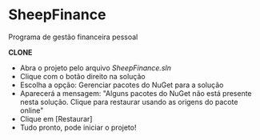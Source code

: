 # SheepFinance
Programa de gestão financeira pessoal

**CLONE**
* Abra o projeto pelo arquivo _SheepFinance.sln_
* Clique com o botão direito na solução
* Escolha a opção: Gerenciar pacotes do NuGet para a solução
* Aparecerá a mensagem: "Alguns pacotes do NuGet não está presente nesta solução. Clique para restaurar usando as origens do pacote online"
* Clique em [Restaurar]
* Tudo pronto, pode iniciar o projeto!
